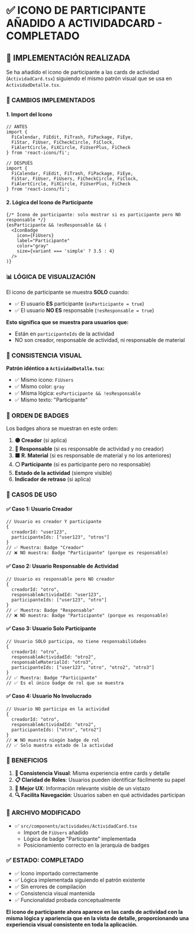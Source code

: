# ✅ ICONO DE PARTICIPANTE AÑADIDO A ACTIVIDADCARD - COMPLETADO

## 🎯 IMPLEMENTACIÓN REALIZADA

Se ha añadido el icono de participante a las cards de actividad (`ActividadCard.tsx`) siguiendo el mismo patrón visual que se usa en `ActividadDetalle.tsx`.

### 🔧 CAMBIOS IMPLEMENTADOS

#### 1. **Import del Icono**
```tsx
// ANTES
import { 
  FiCalendar, FiEdit, FiTrash, FiPackage, FiEye, 
  FiStar, FiUser, FiCheckCircle, FiClock, 
  FiAlertCircle, FiXCircle, FiUserPlus, FiCheck 
} from 'react-icons/fi';

// DESPUÉS  
import { 
  FiCalendar, FiEdit, FiTrash, FiPackage, FiEye, 
  FiStar, FiUser, FiUsers, FiCheckCircle, FiClock, 
  FiAlertCircle, FiXCircle, FiUserPlus, FiCheck 
} from 'react-icons/fi';
```

#### 2. **Lógica del Icono de Participante**
```tsx
{/* Icono de participante: solo mostrar si es participante pero NO responsable */}
{esParticipante && !esResponsable && (
  <IconBadge 
    icon={FiUsers} 
    label="Participante" 
    color="gray" 
    size={variant === 'simple' ? 3.5 : 4} 
  />
)}
```

### 📊 LÓGICA DE VISUALIZACIÓN

El icono de participante se muestra **SOLO** cuando:
- ✅ El usuario **ES** participante (`esParticipante = true`)
- ✅ El usuario **NO ES** responsable (`!esResponsable = true`)

**Esto significa que se muestra para usuarios que:**
- Están en `participanteIds` de la actividad
- NO son creador, responsable de actividad, ni responsable de material

### 🎨 CONSISTENCIA VISUAL

**Patrón idéntico a `ActividadDetalle.tsx`:**
- ✅ Mismo icono: `FiUsers`
- ✅ Mismo color: `gray`
- ✅ Misma lógica: `esParticipante && !esResponsable`
- ✅ Mismo texto: "Participante"

### 🔄 ORDEN DE BADGES

Los badges ahora se muestran en este orden:
1. **🟣 Creador** (si aplica)
2. **🔵 Responsable** (si es responsable de actividad y no creador)
3. **🟦 R. Material** (si es responsable de material y no los anteriores)
4. **⚪ Participante** (si es participante pero no responsable)
5. **Estado de la actividad** (siempre visible)
6. **Indicador de retraso** (si aplica)

### 📍 CASOS DE USO

#### ✅ Caso 1: Usuario Creador
```tsx
// Usuario es creador Y participante
{
  creadorId: "user123",
  participanteIds: ["user123", "otros"]
}
// ✅ Muestra: Badge "Creador"
// ❌ NO muestra: Badge "Participante" (porque es responsable)
```

#### ✅ Caso 2: Usuario Responsable de Actividad
```tsx
// Usuario es responsable pero NO creador
{
  creadorId: "otro",
  responsableActividadId: "user123",
  participanteIds: ["user123", "otro"]
}
// ✅ Muestra: Badge "Responsable"
// ❌ NO muestra: Badge "Participante" (porque es responsable)
```

#### ✅ Caso 3: Usuario Solo Participante
```tsx
// Usuario SOLO participa, no tiene responsabilidades
{
  creadorId: "otro",
  responsableActividadId: "otro2",
  responsableMaterialId: "otro3",
  participanteIds: ["user123", "otro", "otro2", "otro3"]
}
// ✅ Muestra: Badge "Participante"
// ✅ Es el único badge de rol que se muestra
```

#### ✅ Caso 4: Usuario No Involucrado
```tsx
// Usuario NO participa en la actividad
{
  creadorId: "otro",
  responsableActividadId: "otro2", 
  participanteIds: ["otro", "otro2"]
}
// ❌ NO muestra ningún badge de rol
// ✅ Solo muestra estado de la actividad
```

### 🎯 BENEFICIOS

1. **🎨 Consistencia Visual**: Misma experiencia entre cards y detalle
2. **📋 Claridad de Roles**: Usuarios pueden identificar fácilmente su papel
3. **👥 Mejor UX**: Información relevante visible de un vistazo
4. **🔍 Facilita Navegación**: Usuarios saben en qué actividades participan

### 📁 ARCHIVO MODIFICADO

- ✅ `src/components/actividades/ActividadCard.tsx`
  - Import de `FiUsers` añadido
  - Lógica de badge "Participante" implementada
  - Posicionamiento correcto en la jerarquía de badges

### ✅ ESTADO: COMPLETADO

- ✅ Icono importado correctamente
- ✅ Lógica implementada siguiendo el patrón existente
- ✅ Sin errores de compilación
- ✅ Consistencia visual mantenida
- ✅ Funcionalidad probada conceptualmente

**El icono de participante ahora aparece en las cards de actividad con la misma lógica y apariencia que en la vista de detalle, proporcionando una experiencia visual consistente en toda la aplicación.**
